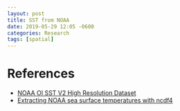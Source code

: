 ```yaml
---
layout: post
title: SST from NOAA
date: 2019-05-29 12:05 -0600
categories: Research
tags: [spatial]
---
```


# References
- [NOAA OI SST V2 High Resolution Dataset](https://www.esrl.noaa.gov/psd/data/gridded/data.noaa.oisst.v2.highres.html#detail)
- [Extracting NOAA sea surface temperatures with ncdf4](https://lukemiller.org/index.php/2014/11/extracting-noaa-sea-surface-temperatures-with-ncdf4/)
